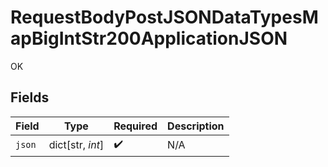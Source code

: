 # RequestBodyPostJSONDataTypesMapBigIntStr200ApplicationJSON

OK


## Fields

| Field              | Type               | Required           | Description        |
| ------------------ | ------------------ | ------------------ | ------------------ |
| `json`             | dict[str, *int*]   | :heavy_check_mark: | N/A                |